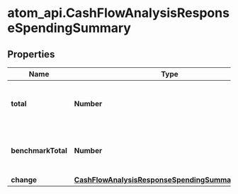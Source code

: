 # atom_api.CashFlowAnalysisResponseSpendingSummary

## Properties
Name | Type | Description | Notes
------------ | ------------- | ------------- | -------------
**total** | **Number** | Total spending over the base time period | [optional] 
**benchmarkTotal** | **Number** | Total spending over the benchmark time period | [optional] 
**change** | [**CashFlowAnalysisResponseSpendingSummaryChange**](CashFlowAnalysisResponseSpendingSummaryChange.md) |  | [optional] 


